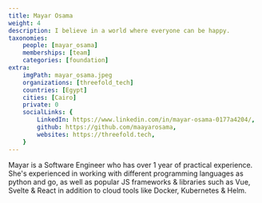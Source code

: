 ```yaml
---
title: Mayar Osama
weight: 4
description: I believe in a world where everyone can be happy.
taxonomies:
    people: [mayar_osama]
    memberships: [team]
    categories: [foundation]
extra:
    imgPath: mayar_osama.jpeg
    organizations: [threefold_tech]
    countries: [Egypt]
    cities: [Cairo]
    private: 0
    socialLinks: {
        LinkedIn: https://www.linkedin.com/in/mayar-osama-0177a4204/,
        github: https://github.com/maayarosama,
        websites: https://threefold.tech,
    }
---
```

Mayar is a Software Engineer who has over 1 year of practical experience. She's experienced in working with different programming languages as python and go, as well as popular JS frameworks & libraries such as Vue, Svelte & React in addition to cloud tools like Docker, Kubernetes & Helm.